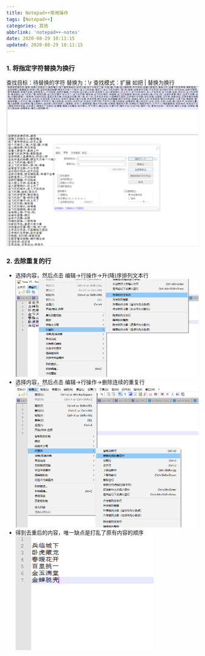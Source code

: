 ```yaml
---
title: Notepad++常用操作
tags: [Notepad++]
categories: 其他
abbrlink: 'notepad++-notes'
date: 2020-08-29 10:11:15
updated: 2020-08-29 10:11:15
---
```


### 1. 将指定字符替换为换行
  
  查找目标：待替换的字符
  替换为：\r
  查找模式：扩展
  如把 | 替换为换行
![](/images/notepad_note_1.png)
![](/images/notepad_note_2.png)

### 2. 去除重复的行
- 选择内容，然后点击 编辑->行操作->升(降)序排列文本行
![](/images/notepad_note_3.png)
- 选择内容，然后点击 编辑->行操作->删除连续的重复行
![](/images/notepad_note_4.png)
- 得到去重后的内容，唯一缺点是打乱了原有内容的顺序
![](/images/notepad_note_5.png)